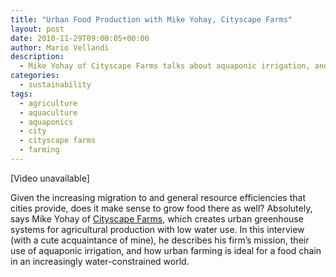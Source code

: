 ```yaml
---
title: "Urban Food Production with Mike Yohay, Cityscape Farms"
layout: post
date: 2010-11-29T09:00:05+00:00
author: Mario Vellandi
description:
  - Mike Yohay of Cityscape Farms talks about aquaponic irrigation, and how urban farming is ideal for a food chain in an increasingly water-constrained world
categories:
  - sustainability
tags:
  - agriculture
  - aquaculture
  - aquaponics
  - city
  - cityscape farms
  - farming
---
```

[Video unavailable]

Given the increasing migration to and general resource efficiencies that cities provide, does it make sense to grow food there as well? Absolutely, says Mike Yohay of [Cityscape Farms](http://www.cityscapefarms.com/), which creates urban greenhouse systems for agricultural production with low water use. In this interview (with a cute acquaintance of mine), he describes his firm&#8217;s mission, their use of aquaponic irrigation, and how urban farming is ideal for a food chain in an increasingly water-constrained world.
